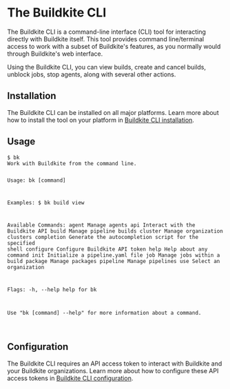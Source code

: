 # The Buildkite CLI

The Buildkite CLI is a command-line interface (CLI) tool for interacting directly with Buildkite itself. This tool provides command line/terminal access to work with a subset of Buildkite's features, as you normally would through Buildkite's web interface.

Using the Buildkite CLI, you can view builds, create and cancel builds, unblock jobs, stop agents, along with several other actions.

## Installation

The Buildkite CLI can be installed on all major platforms. Learn more about how to install the tool on your platform in [Buildkite CLI installation](/docs/cli/installation).

## Usage

<div class="highlight">
<pre class="highlight shell">
<code>$ bk
Work with Buildkite from the command line.

Usage:
  bk [command]

Examples:
$ bk build view


Available Commands:
  agent       Manage agents
  api         Interact with the Buildkite API
  build       Manage pipeline builds
  cluster     Manage organization clusters
  completion  Generate the autocompletion script for the specified shell
  configure   Configure Buildkite API token
  help        Help about any command
  init        Initialize a pipeline.yaml file
  job         Manage jobs within a build
  package     Manage packages
  pipeline    Manage pipelines
  use         Select an organization

Flags:
  -h, --help   help for bk

Use "bk [command] --help" for more information about a command.
</code>
</pre>
</div>

## Configuration

The Buildkite CLI requires an API access token to interact with Buildkite and your Buildkite organizations. Learn more about how to configure these API access tokens in [Buildkite CLI configuration](/docs/cli/configuration).
